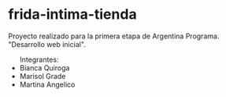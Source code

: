 # frida-intima-tienda

Proyecto realizado para la primera etapa de Argentina Programa.
"Desarrollo web inicial".

<ul>Integrantes:
<li>Bianca Quiroga</li>
<li>Marisol Grade</li>
<li>Martina Angelico</li>
</ul>
